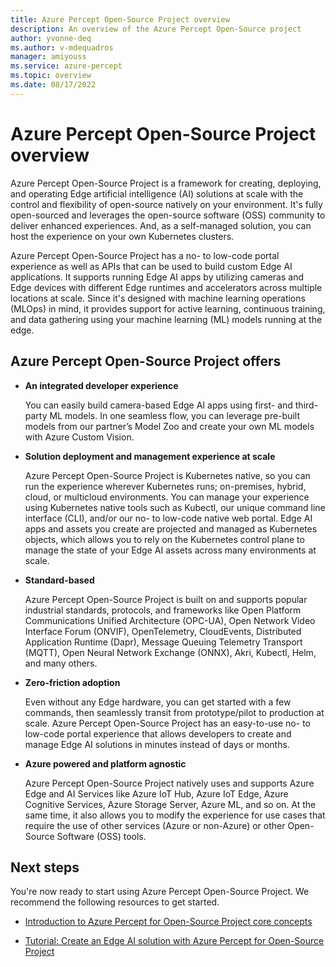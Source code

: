 ```yaml
---
title: Azure Percept Open-Source Project overview
description: An overview of the Azure Percept Open-Source project
author: yvonne-deq
ms.author: v-mdequadros
manager: amiyouss
ms.service: azure-percept
ms.topic: overview
ms.date: 08/17/2022 
---
```


# Azure Percept Open-Source Project overview

Azure Percept Open-Source Project is a framework for creating, deploying, and operating Edge artificial intelligence (AI) solutions at scale with the control and flexibility of open-source natively on your environment. It's fully open-sourced and leverages the open-source software (OSS) community to deliver enhanced experiences. And, as a self-managed solution, you can host the experience on your own Kubernetes clusters.

Azure Percept Open-Source Project has a no- to low-code portal experience as well as APIs that can be used to build custom Edge AI applications. It supports running Edge AI apps by utilizing cameras and Edge devices with different Edge runtimes and accelerators across multiple locations at scale. Since it's designed with machine learning operations (MLOps) in mind, it provides support for active learning, continuous training, and data gathering using your machine learning (ML) models running at the edge.

## Azure Percept Open-Source Project offers

- **An integrated developer experience** 

  You can easily build camera-based Edge AI apps using first- and third-party ML models. In one seamless flow, you can leverage pre-built models from our partner’s Model Zoo and create your own ML models with Azure Custom Vision.

- **Solution deployment and management experience at scale**

  Azure Percept Open-Source Project is Kubernetes native, so you can run the experience wherever Kubernetes runs; on-premises, hybrid, cloud, or multicloud environments. You can manage your experience using Kubernetes native tools such as Kubectl, our unique command line interface (CLI), and/or our no- to low-code native web portal. Edge AI apps and assets you create are projected and managed as Kubernetes objects, which allows you to rely on the Kubernetes control plane to manage the state of your Edge AI assets across many environments at scale.

- **Standard-based**

  Azure Percept Open-Source Project is built on and supports popular industrial standards, protocols, and frameworks like Open Platform Communications Unified Architecture (OPC-UA), Open Network Video Interface Forum (ONVIF), OpenTelemetry, CloudEvents, Distributed Application Runtime (Dapr), Message Queuing Telemetry Transport (MQTT), Open Neural Network Exchange (ONNX), Akri, Kubectl, Helm, and many others. 

- **Zero-friction adoption**

  Even without any Edge hardware, you can get started with a few commands, then seamlessly transit from prototype/pilot to production at scale. Azure Percept Open-Source Project has an easy-to-use no- to low-code portal experience that allows developers to create and manage Edge AI solutions in minutes instead of days or months. 

- **Azure powered and platform agnostic**

  Azure Percept Open-Source Project natively uses and supports Azure Edge and AI Services like Azure IoT Hub, Azure IoT Edge, Azure Cognitive Services, Azure Storage Server, Azure ML, and so on. At the same time, it also allows you to modify the experience for use cases that require the use of other services (Azure or non-Azure) or other Open-Source Software (OSS) tools. 

## Next steps

You're now ready to start using Azure Percept Open-Source Project. We recommend the following resources to get started. 

<!-- - TBD (getting started) How to get started and setup Azure Percept Open-Source Project -->

- [Introduction to Azure Percept for Open-Source Project core concepts](https://microsoft.sharepoint-df.com/:w:/t/AzurePerceptHCIDocumentation/EQwRE6w96T1OiO_kstWw1lMBs1yZFUow_ik3kx3rV12EVg?e=bactOi) 

- [Tutorial: Create an Edge AI solution with Azure Percept for Open-Source Project](https://microsoft.sharepoint-df.com/:w:/t/AzurePerceptHCIDocumentation/ERF8mxgtOqhIt2YJWFafuZoBC6kZ6hC-iRAMuCJeyZjD-w?e=BS4cN5)

